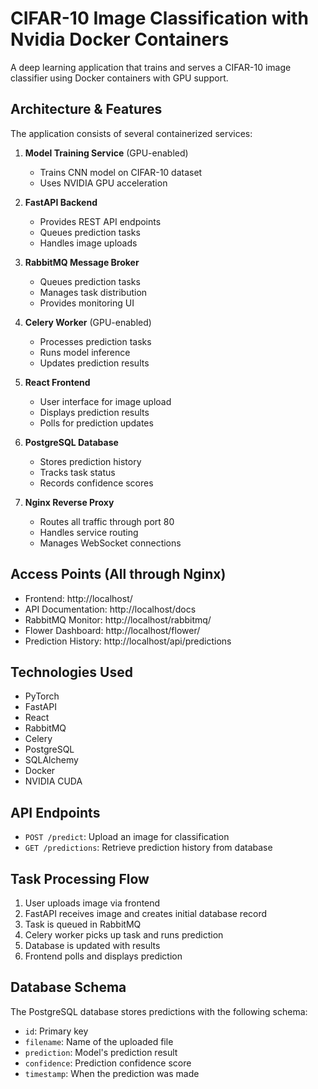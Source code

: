 # CIFAR-10 Image Classification with Nvidia Docker Containers

A deep learning application that trains and serves a CIFAR-10 image classifier using Docker containers with GPU support.

## Architecture & Features

The application consists of several containerized services:
1. **Model Training Service** (GPU-enabled)
   - Trains CNN model on CIFAR-10 dataset
   - Uses NVIDIA GPU acceleration

2. **FastAPI Backend**
   - Provides REST API endpoints
   - Queues prediction tasks
   - Handles image uploads

3. **RabbitMQ Message Broker**
   - Queues prediction tasks
   - Manages task distribution
   - Provides monitoring UI

4. **Celery Worker** (GPU-enabled)
   - Processes prediction tasks
   - Runs model inference
   - Updates prediction results

5. **React Frontend**
   - User interface for image upload
   - Displays prediction results
   - Polls for prediction updates

6. **PostgreSQL Database**
   - Stores prediction history
   - Tracks task status
   - Records confidence scores

7. **Nginx Reverse Proxy**
   - Routes all traffic through port 80
   - Handles service routing
   - Manages WebSocket connections

## Access Points (All through Nginx)
- Frontend: http://localhost/
- API Documentation: http://localhost/docs
- RabbitMQ Monitor: http://localhost/rabbitmq/
- Flower Dashboard: http://localhost/flower/
- Prediction History: http://localhost/api/predictions

## Technologies Used

- PyTorch
- FastAPI
- React
- RabbitMQ
- Celery
- PostgreSQL
- SQLAlchemy
- Docker
- NVIDIA CUDA

## API Endpoints

- `POST /predict`: Upload an image for classification
- `GET /predictions`: Retrieve prediction history from database

## Task Processing Flow

1. User uploads image via frontend
2. FastAPI receives image and creates initial database record
3. Task is queued in RabbitMQ
4. Celery worker picks up task and runs prediction
5. Database is updated with results
6. Frontend polls and displays prediction

## Database Schema

The PostgreSQL database stores predictions with the following schema:
- `id`: Primary key
- `filename`: Name of the uploaded file
- `prediction`: Model's prediction result
- `confidence`: Prediction confidence score
- `timestamp`: When the prediction was made 
